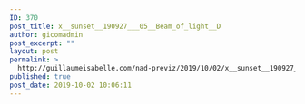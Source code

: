 ```yaml
---
ID: 370
post_title: x__sunset__190927___05__Beam_of_light__D
author: gicomadmin
post_excerpt: ""
layout: post
permalink: >
  http://guillaumeisabelle.com/nad-previz/2019/10/02/x__sunset__190927___05__beam_of_light__d/
published: true
post_date: 2019-10-02 10:06:11
---
```

<!-- wp:image {"id":371} --><figure class="wp-block-image">

<img src="http://guillaumeisabelle.com/nad-previz/wp-content/uploads/sites/19/2019/10/image-1-1024x717.png" alt="" class="wp-image-371" /></figure> <!-- /wp:image -->